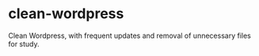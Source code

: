 # clean-wordpress
Clean Wordpress, with frequent updates and removal of unnecessary files for study.
